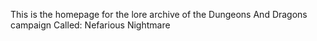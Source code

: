  This is the homepage for the lore archive of the Dungeons And Dragons campaign Called: Nefarious Nightmare
